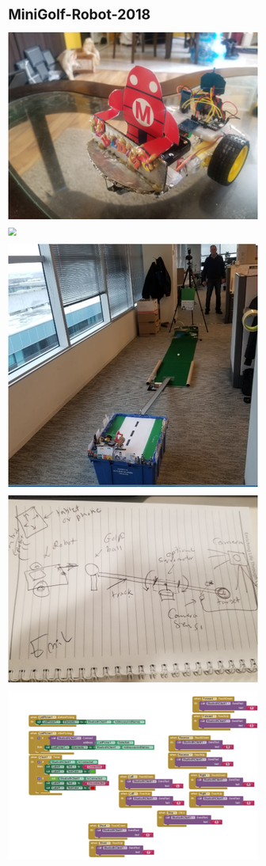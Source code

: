 # MiniGolf-Robot-2018

![](https://github.com/emilkaram/MiniGolf-Robot-2018/blob/master/images/20180219_090406.jpg)

![](https://github.com/emilkaram/MiniGolf-Robot-2018/blob/master/images/20180221_094402.jpg)

![](https://github.com/emilkaram/MiniGolf-Robot-2018/blob/master/images/G11.JPG)

![](https://github.com/emilkaram/MiniGolf-Robot-2018/blob/master/images/20180207_170130.jpg)

![](https://github.com/emilkaram/MiniGolf-Robot-2018/blob/master/images/Appinv_arch.png)


